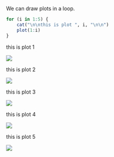We can draw plots in a loop.


```r
for (i in 1:5) {
    cat("\n\nthis is plot ", i, "\n\n")
    plot(1:i)
}
```



this is plot  1 

![](figure/054-loop-plots-loop1.png) 

this is plot  2 

![](figure/054-loop-plots-loop2.png) 

this is plot  3 

![](figure/054-loop-plots-loop3.png) 

this is plot  4 

![](figure/054-loop-plots-loop4.png) 

this is plot  5 

![](figure/054-loop-plots-loop5.png) 

